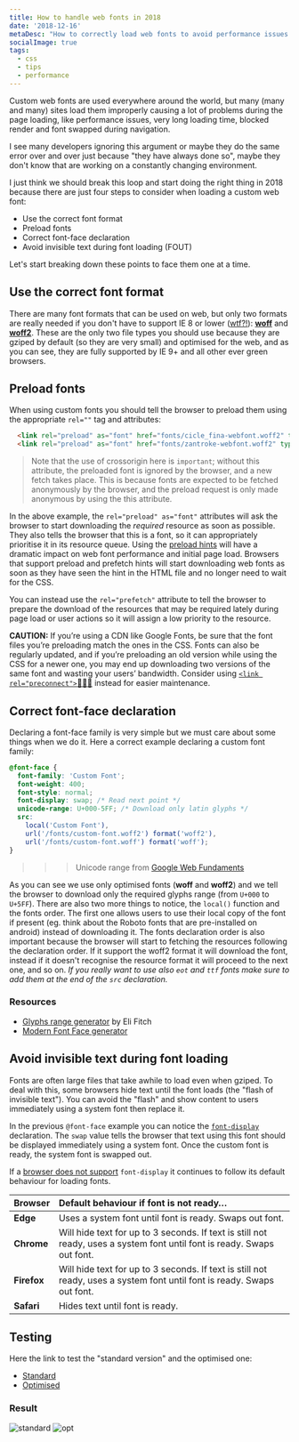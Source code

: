 ```yaml
---
title: How to handle web fonts in 2018
date: '2018-12-16'
metaDesc: "How to correctly load web fonts to avoid performance issues and speed up page loading."
socialImage: true
tags:
  - css
  - tips
  - performance
---
```


Custom web fonts are used everywhere around the world, but many (many and many) sites load them improperly causing a lot of problems during the page loading, like performance issues, very long loading time, blocked render and font swapped during navigation.

I see many developers ignoring this argument or maybe they do the same error over and over just because "they have always done so", maybe they don't know that are working on a constantly changing environment.

I just think we should break this loop and start doing the right thing in 2018 because there are just four steps to consider when loading a custom web font:

- Use the correct font format
- Preload fonts
- Correct font-face declaration
- Avoid invisible text during font loading (FOUT)

Let's start breaking down these points to face them one at a time.


## Use the correct font format

There are many font formats that can be used on web, but only two formats are really needed if you don't have to support IE 8 or lower ([wtf?!](https://inception.davepedu.com/)): **[woff](https://caniuse.com/#search=woff)** and **[woff2](https://caniuse.com/#search=woff2)**. These are the only two file types you should use because they are gziped by default (so they are very small) and optimised for the web, and as you can see, they are fully supported by IE 9+ and all other ever green browsers.

## Preload fonts

When using custom fonts you should tell the browser to preload them using the appropriate `rel=""` tag and attributes:

```html
  <link rel="preload" as="font" href="fonts/cicle_fina-webfont.woff2" type="font/woff2" crossorigin="anonymous">
  <link rel="preload" as="font" href="fonts/zantroke-webfont.woff2" type="font/woff2" crossorigin="anonymous">
```
> Note that the use of crossorigin here is `important`; without this attribute, the preloaded font is ignored by the browser, and a new fetch takes place. This is because fonts are expected to be fetched anonymously by the browser, and the preload request is only made anonymous by using the this attribute.

In the above example, the `rel="preload" as="font"` attributes will ask the browser to start downloading the *required* resource as soon as possible. They also tells the browser that this is a font, so it can appropriately prioritise it in its resource queue. Using the [preload hints](https://developers.google.com/web/fundamentals/performance/resource-prioritization?hl=en#preload) will have a dramatic impact on web font performance and initial page load. Browsers that support preload and prefetch hints will start downloading web fonts as soon as they have seen the hint in the HTML file and no longer need to wait for the CSS.

You can instead use the `rel="prefetch"` attribute to tell the browser to prepare the download of the resources that may be required lately during page load or user actions so it will assign a low priority to the resource.

__CAUTION:__
If you’re using a CDN like Google Fonts, be sure that the font files you’re preloading match the ones in the CSS. Fonts can also be regularly updated, and if you’re preloading an old version while using the CSS for a newer one, you may end up downloading two versions of the same font and wasting your users’ bandwidth. Consider using [`<link rel="preconnect">`👨🏼‍🔬](https://developers.google.com/web/fundamentals/performance/resource-prioritization?hl=en#preconnect) instead for easier maintenance.

## Correct font-face declaration

Declaring a font-face family is very simple but we must care about some things when we do it. Here a correct example declaring a custom font family:

```css
@font-face {
  font-family: 'Custom Font';
  font-weight: 400;
  font-style: normal;
  font-display: swap; /* Read next point */
  unicode-range: U+000-5FF; /* Download only latin glyphs */
  src:
    local('Custom Font'),
    url('/fonts/custom-font.woff2') format('woff2'),
    url('/fonts/custom-font.woff') format('woff');
}
```

>>> Unicode range from [Google Web Fundaments](https://developers.google.com/web/fundamentals/performance/optimizing-content-efficiency/webfont-optimization?hl=en#unicode-range_subsetting)

As you can see we use only optimised fonts (**woff** and **woff2**) and we tell the browser to download only the required glyphs range (from `U+000` to `U+5FF`). There are also two more things to notice, the `local()` function and the fonts order. The first one allows users to use their local copy of the font if present (eg. think about the Roboto fonts that are pre-installed on android) instead of downloading it. The fonts declaration order is also important because the browser will start to fetching the resources following the declaration order. If it support the woff2 format it will download the font, instead if it doesn't recognise the resource format it will proceed to the next one, and so on. _If you really want to use also `eot` and `ttf` fonts make sure to add them at the end of the `src` declaration._

### Resources
- [Glyphs range generator](https://codepen.io/elifitch/pen/Ljqway) by Eli Fitch
- [Modern Font Face generator](https://transfonter.org)


## Avoid invisible text during font loading

Fonts are often large files that take awhile to load even when gziped. To deal with this, some browsers hide text until the font loads (the "flash of invisible text"). You can avoid the "flash" and show content to users immediately using a system font then replace it.

In the previous `@font-face` example you can notice the [`font-display`](https://developer.mozilla.org/en-US/docs/Web/CSS/@font-face/font-display) declaration. The `swap` value tells the browser that text using this font should be displayed immediately using a system font. Once the custom font is ready, the system font is swapped out.

If a [browser does not support](https://caniuse.com/#search=font-display) `font-display` it continues to follow its default behaviour for loading fonts.

| Browser          | Default behaviour if font is not ready…  |
|------------------|:-----------------------------------------|
|__Edge__          | Uses a system font until font is ready. Swaps out font.|
|__Chrome__        | Will hide text for up to 3 seconds. If text is still not ready, uses a system font until font is ready. Swaps out font.  |
|__Firefox__       | Will hide text for up to 3 seconds. If text is still not ready, uses a system font until font is ready. Swaps out font.  |
|__Safari__        | Hides text until font is ready.  |


## Testing
Here the link to test the "standard version" and the optimised one:

- [Standard](https://fontface-test.glitch.me)
- [Optimised](https://fontface-test.glitch.me/index-cool.html)

### Result

![standard](https://images.ctfassets.net/gz0sygvqczyz/Jj9itpvLMI6WC2m0gGEy0/2aeaef6adc66f7f769e3e4e23cb68970/standard.png) ![opt](https://images.ctfassets.net/gz0sygvqczyz/12OTKvbLRyoEsYSq8KqcKe/96ded21bde16f3f2d94d32a76e3c9e7a/opt.png)


